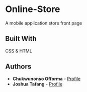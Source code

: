 # Online-Store
A mobile application store front page

## Built With

CSS & HTML

## Authors

* **Chukwunonso Offorma** - [Profile](https://github.com/offorma)
* **Joshua Tafang**  - [Profile](https://github.com/tafodinho)
